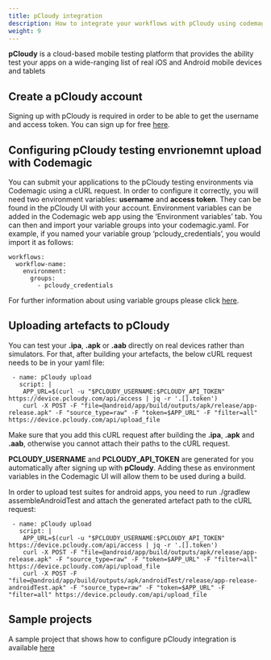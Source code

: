 ```yaml
---
title: pCloudy integration
description: How to integrate your workflows with pCloudy using codemagic.yaml
weight: 9
---
```


**pCloudy** is a cloud-based mobile testing platform that provides the ability test your apps on a wide-ranging list of real iOS and Android mobile devices and tablets


## Create a pCloudy account

Signing up with pCloudy is required in order to be able to get the username and access token. You can sign up for free [here](https://www.pcloudy.com/).

## Configuring pCloudy testing envrionemnt upload with Codemagic

You can submit your applications to the pCloudy testing environments via Codemagic using a cURL request. In order to configure it correctly, you will need two environment variables: **username** and **access token**. They can be found in the pCloudy UI with your account. Environment variables can be added in the Codemagic web app using the ‘Environment variables’ tab. You can then and import your variable groups into your codemagic.yaml. For example, if you named your variable group ‘pcloudy_credentials’, you would import it as follows:

```
workflows:
  workflow-name:
    environment:
      groups:
        - pcloudy_credentials

```

For further information about using variable groups please click [here](https://docs.codemagic.io/variables/environment-variable-groups/).

## Uploading artefacts to pCloudy

You can test your **.ipa**, **.apk** or **.aab** directly on real devices rather than simulators. For that, after building your artefacts, the below cURL request needs to be in your yaml file:

```
 - name: pCloudy upload
   script: |      
    APP_URL=$(curl -u "$PCLOUDY_USERNAME:$PCLOUDY_API_TOKEN" https://device.pcloudy.com/api/access | jq -r '.[].token')             
    curl -X POST -F "file=@android/app/build/outputs/apk/release/app-release.apk" -F "source_type=raw" -F "token=$APP_URL" -F "filter=all" https://device.pcloudy.com/api/upload_file
```

Make sure that you add this cURL request after building the **.ipa**, **.apk** and **.aab**, otherwise you cannot attach their paths to the cURL request.
 

 **PCLOUDY_USERNAME** and **PCLOUDY_API_TOKEN** are generated for you automatically after signing up with **pCloudy**. Adding these as environment variables in the Codemagic UI will allow them to be used during a build.

In order to upload test suites for android apps, you need to run ./gradlew assembleAndroidTest and attach the generated artefact path to the cURL request:

```
 - name: pCloudy upload
   script: |      
    APP_URL=$(curl -u "$PCLOUDY_USERNAME:$PCLOUDY_API_TOKEN" https://device.pcloudy.com/api/access | jq -r '.[].token')             
    curl -X POST -F "file=@android/app/build/outputs/apk/release/app-release.apk" -F "source_type=raw" -F "token=$APP_URL" -F "filter=all" https://device.pcloudy.com/api/upload_file
    curl -X POST -F "file=@android/app/build/outputs/apk/androidTest/release/app-release-androidTest.apk" -F "source_type=raw" -F "token=$APP_URL" -F "filter=all" https://device.pcloudy.com/api/upload_file
```

## Sample projects

A sample project that shows how to configure pCloudy integration is available [here]()
